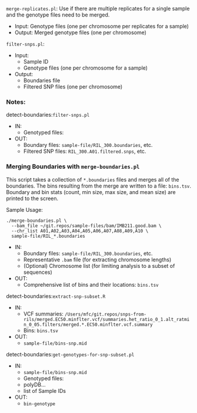 


`merge-replicates.pl`: Use if there are multiple replicates for a single sample and the genotype files need to be merged.

- Input: Genotype files (one per chromosome per replicates for a sample)
- Output: Merged genotype files (one per chromosome)

`filter-snps.pl`: 

- Input:
    - Sample ID
    - Genotype files (one per chromosome for a sample)
- Output: 
    - Boundaries file
    - Filtered SNP files (one per chromosome)


### Notes:

detect-boundaries:`filter-snps.pl`

- IN:
    - Genotyped files:
- OUT:
    - Boundary files: `sample-file/RIL_300.boundaries`, etc.
    - Filtered SNP files: `RIL_300.A01.filtered.snps`, etc.


### Merging Boundaries with `merge-boundaries.pl`

This script takes a collection of `*.boundaries` files and merges all of the boundaries. The bins resulting from the merge are written to a file: `bins.tsv`. Boundary and bin stats (count, min size, max size, and mean size) are printed to the screen.

Sample Usage:

```shell
./merge-boundaries.pl \
  --bam_file ~/git.repos/sample-files/bam/IMB211.good.bam \
  --chr_list A01,A02,A03,A04,A05,A06,A07,A08,A09,A10 \
  sample-file/RIL_*.boundaries
```

- IN:
    - Boundary files: `sample-file/RIL_300.boundaries`, etc.
    - Representative `.bam` file (for extracting chromosome lengths)
    - (Optional) Chromosome list (for limiting analysis to a subset of sequences)
- OUT: 
    - Comprehensive list of bins and their locations: `bins.tsv`

detect-boundaries:`extract-snp-subset.R`

- IN:
    - VCF summaries: `/Users/mfc/git.repos/snps-from-rils/merged.EC50.minflter.vcf/summaries.het_ratio_0_1.alt_ratmin_0_05.filters/merged.*.EC50.minflter.vcf.summary`
    - Bins: `bins.tsv`
- OUT: 
    - `sample-file/bins-snp.mid`


detect-boundaries:`get-genotypes-for-snp-subset.pl`

- IN:
    - `sample-file/bins-snp.mid`
    - Genotyped files:
    - polyDB...
    - list of Sample IDs
- OUT:
    - `bin-genotype`


